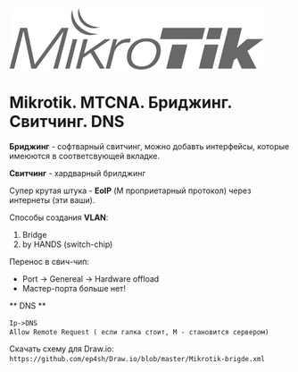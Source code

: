 ![Mikrotik](../../img/Mik.png)

# Mikrotik. MTCNA. Бриджинг. Свитчинг. DNS

**Бриджинг** - софтварный свитчинг, можно добавть интерфейсы, которые имеюются в соответсвующей вкладке.  

**Свитчинг** - хардварный брилджинг



Супер крутая штука - **EoIP** (М проприетарный протокол) через интернеты (эти ваши).

Способы создания **VLAN**:
1. Bridge
2. by HANDS (switch-chip)

Перенос в свич-чип:
  * Port -> Genereal -> Hardware offload
  * Мастер-порта больше нет!

** DNS **

```
Ip->DNS
Allow Remote Request ( если галка стоит, M - становится сервером)
```  

Скачать схему для Draw.io:  
``` https://github.com/ep4sh/Draw.io/blob/master/Mikrotik-brigde.xml ```
